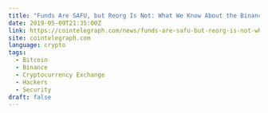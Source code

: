 ```yaml
---
title: "Funds Are SAFU, but Reorg Is Not: What We Know About the Binance Hack So Far"
date: 2019-05-09T21:35:00Z
link: https://cointelegraph.com/news/funds-are-safu-but-reorg-is-not-what-we-know-about-the-binance-hack-so-far?utm_medium=RSS&utm_source=news.12bit.vn
site: cointelegraph.com
language: crypto
tags:
  - Bitcoin
  - Binance
  - Cryptocurrency Exchange
  - Hackers
  - Security
draft: false
---
```

